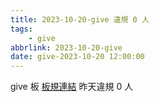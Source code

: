 ```yaml
---
title: 2023-10-20-give 違規 0 人
tags:
    - give
abbrlink: 2023-10-20-give
date: give-2023-10-20 12:00:00
---
```

give 板 [板規連結](https://www.ptt.cc/bbs/give/M.1612495900.A.C32.html)
昨天違規 0 人
